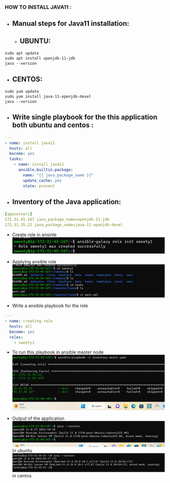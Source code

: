 ### HOW TO INSTALL JAVA11 :

* Manual steps for Java11 installation:
  ------------------------------------------- 
   * UBUNTU:
     ------- 
```     
sudo apt update
sudo apt install openjdk-11-jdk 
java --version 

```
   * CENTOS:
     -------
```
sudo yum update
sudo yum install java-11-openjdk-devel
java --version

```
* Write single playbook for the this application both ubuntu and centos :
  ---------------------------------------------------------------------

```yaml
---
- name: install java11
  hosts: all
  become: yes
  tasks:
    - name: install java11
      ansible.builtin.package:
        name: "{{ java_package_name }}"
        update_cache: yes
        state: present
```
* Inventory of the Java application:
  -----------------------------------
```yaml
[appservers]
172.31.45.167 java_package_name=openjdk-11-jdk 
172.31.35.22 java_package_name=java-11-openjdk-devel

```
* Create role in ansinle
![Preview](./Images/java1.png)

* Applying ansible role
![Preview](./Images/java2.PNG)

* Write a ansible playbook for the role
```yaml
---
- name: creating role
  hosts: all
  become: yes
  roles:
    - sweety1
```
* To run this playbook in ansible master node
![Preview](./Images/java3.png)

* Output of the application
![Preview](./Images/java4.png) in ubuntu
![Preview](./Images/java5.png) in centos 
    

   
  
  

 

